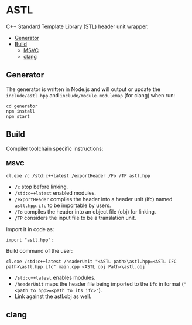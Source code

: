 # ASTL

C++ Standard Template Library (STL) header unit wrapper.

-   [Generator](#generator)
-   [Build](#build)
    -   [MSVC](#msvc)
    -   [clang](#clang)

## Generator

The generator is written in Node.js and will output or update the `include/astl.hpp` and `include/module.modulemap` (for clang) when run:

```
cd generator
npm install
npm start
```

## Build

Compiler toolchain specific instructions:

### MSVC

```
cl.exe /c /std:c++latest /exportHeader /Fo /TP astl.hpp
```

-   `/c` stop before linking.
-   `/std:c++latest` enabled modules.
-   `/exportHeader` compiles the header into a header unit (ifc) named `astl.hpp.ifc` to be importable by users.
-   `/Fo` compiles the header into an object file (obj) for linking.
-   `/TP` considers the input file to be a translation unit.

Import it in code as:

```
import "astl.hpp";
```

Build command of the user:

```
cl.exe /std:c++latest /headerUnit "<ASTL path>\astl.hpp=<ASTL IFC path>\astl.hpp.ifc" main.cpp <ASTL obj Path>\astl.obj
```

-   `/std:c++latest` enables modules.
-   `/headerUnit` maps the header file being imported to the `ifc` in format (`"<path to hpp>=<path to its ifc>"`).
-   Link against the astl.obj as well.

## clang

